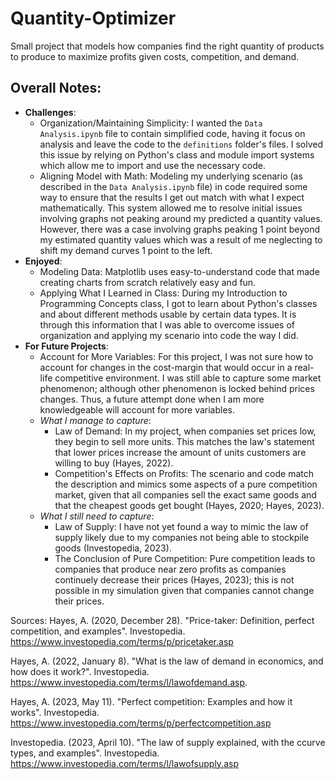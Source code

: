# Quantity-Optimizer
Small project that models how companies find the right quantity of products to produce to maximize profits given costs, competition, and demand.

## Overall Notes:
- **Challenges**:
    - Organization/Maintaining Simplicity: I wanted the `Data Analysis.ipynb` file to contain simplified code, having it focus on analysis and leave the code to the `definitions` folder's files. I solved this issue by relying on Python's class and module import systems which allow me to import and use the necessary code.
    - Aligning Model with Math: Modeling my underlying scenario (as described in the `Data Analysis.ipynb` file) in code required some way to ensure that the results I get out match with what I expect mathematically. This system allowed me to resolve initial issues involving graphs not peaking around my predicted a quantity values. However, there was a case involving graphs peaking 1 point beyond my estimated quantity values which was a result of me neglecting to shift my demand curves 1 point to the left.
- **Enjoyed**:
    - Modeling Data: Matplotlib uses easy-to-understand code that made creating charts from scratch relatively easy and fun.
    - Applying What I Learned in Class: During my Introduction to Programming Concepts class, I got to learn about Python's classes and about different methods usable by certain data types. It is through this information that I was able to overcome issues of organization and applying my scenario into code the way I did.
- **For Future Projects**:
    - Account for More Variables: For this project, I was not sure how to account for changes in the cost-margin that would occur in a real-life competitive environment. I was still able to capture some market phenomenon; although other phenomenon is locked behind prices changes. Thus, a future attempt done when I am more knowledgeable will account for more variables.
     - *What I manage to capture*:
        - Law of Demand: In my project, when companies set prices low, they begin to sell more units. This matches the law's statement that lower prices increase the amount of units customers are willing to buy (Hayes, 2022).
        - Competition's Effects on Profits: The scenario and code match the description and mimics some aspects of a pure competition market, given that all companies sell the exact same goods and that the cheapest goods get bought (Hayes, 2020; Hayes, 2023).
    - *What I still need to capture*:
        - Law of Supply: I have not yet found a way to mimic the law of supply likely due to my companies not being able to stockpile goods (Investopedia, 2023).
        - The Conclusion of Pure Competition: Pure competition leads to companies that produce near zero profits as companies continuely decrease their prices (Hayes, 2023); this is not possible in my simulation given that companies cannot change their prices.

Sources:
Hayes, A. (2020, December 28). "Price-taker: Definition, perfect competition, and examples". Investopedia. https://www.investopedia.com/terms/p/pricetaker.asp

Hayes, A. (2022, January 8). "What is the law of demand in economics, and how does it work?". Investopedia. https://www.investopedia.com/terms/l/lawofdemand.asp.

Hayes, A. (2023, May 11). "Perfect competition: Examples and how it works". Investopedia. https://www.investopedia.com/terms/p/perfectcompetition.asp

Investopedia. (2023, April 10). "The law of supply explained, with the ccurve types, and examples". Investopedia. https://www.investopedia.com/terms/l/lawofsupply.asp